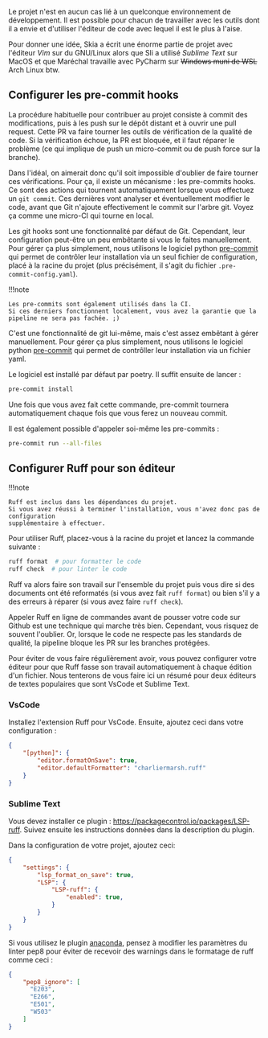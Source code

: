 Le projet n'est en aucun cas lié à un
quelconque environnement de développement.
Il est possible pour chacun de travailler 
avec les outils dont il a envie et d'utiliser
l'éditeur de code avec lequel il est le plus à l'aise.

Pour donner une idée, Skia a écrit une énorme
partie de projet avec l'éditeur *Vim* sur du GNU/Linux
alors que Sli a utilisé *Sublime Text* sur MacOS 
et que Maréchal travaille avec PyCharm
sur ~~Windows muni de WSL~~ Arch Linux btw.

## Configurer les pre-commit hooks

La procédure habituelle pour contribuer au
projet consiste à commit des modifications, 
puis à les push sur le dépôt distant et 
à ouvrir une pull request. 
Cette PR va faire tourner les outils de vérification 
de la qualité de code. 
Si la vérification échoue, la PR est bloquée,
et il faut réparer le problème 
(ce qui implique de push un micro-commit 
ou de push force sur la branche).

Dans l'idéal, on aimerait donc qu'il soit
impossible d'oublier de faire tourner ces vérifications.
Pour ça, il existe un mécanisme : les pre-commits hooks.
Ce sont des actions qui tournent automatiquement
lorsque vous effectuez un `git commit`.
Ces dernières vont analyser et éventuellement modifier le code,
avant que Git n'ajoute effectivement le commit sur l'arbre git.
Voyez ça comme une micro-CI qui tourne en local.

Les git hooks sont une fonctionnalité par défaut de Git. 
Cependant, leur configuration peut-être un peu 
embêtante si vous le faites manuellement.
Pour gérer ça plus simplement,
nous utilisons le logiciel python [pre-commit](https://pre-commit.com/)
qui permet de contrôler leur installation via un seul fichier de configuration,
placé à la racine du projet
(plus précisément, il s'agit du fichier `.pre-commit-config.yaml`).

!!!note

    Les pre-commits sont également utilisés dans la CI.
    Si ces derniers fonctionnent localement, vous avez la garantie que la pipeline ne sera pas fachée. ;)

C'est une fonctionnalité de git lui-même,
mais c'est assez embêtant à gérer manuellement.
Pour gérer ça plus simplement, 
nous utilisons le logiciel python [pre-commit](https://pre-commit.com/)
qui permet de contrôller leur installation via un fichier yaml.

Le logiciel est installé par défaut par poetry. 
Il suffit ensuite de lancer :

```bash
pre-commit install
```
Une fois que vous avez fait cette commande, pre-commit
tournera automatiquement chaque fois que vous ferez
un nouveau commit.

Il est également possible d'appeler soi-même les pre-commits :

```bash
pre-commit run --all-files
```


## Configurer Ruff pour son éditeur

!!!note

    Ruff est inclus dans les dépendances du projet.
    Si vous avez réussi à terminer l'installation, vous n'avez donc pas de configuration
    supplémentaire à effectuer.

Pour utiliser Ruff, placez-vous à la racine du projet et lancez la commande suivante :

```bash
ruff format  # pour formatter le code
ruff check  # pour linter le code
```

Ruff va alors faire son travail sur l'ensemble du projet puis vous dire
si des documents ont été reformatés (si vous avez fait `ruff format`)
ou bien s'il y a des erreurs à réparer (si vous avez faire `ruff check`).

Appeler Ruff en ligne de commandes avant de pousser votre code sur Github
est une technique qui marche très bien.
Cependant, vous risquez de souvent l'oublier.
Or, lorsque le code ne respecte pas les standards de qualité,
la pipeline bloque les PR sur les branches protégées.

Pour éviter de vous faire régulièrement avoir, vous pouvez configurer
votre éditeur pour que Ruff fasse son travail automatiquement à chaque édition d'un fichier.
Nous tenterons de vous faire ici un résumé pour deux éditeurs de textes populaires
que sont VsCode et Sublime Text.

### VsCode

Installez l'extension Ruff pour VsCode.
Ensuite, ajoutez ceci dans votre configuration :

```json
{
    "[python]": {
        "editor.formatOnSave": true,
        "editor.defaultFormatter": "charliermarsh.ruff"
    }
}
```

### Sublime Text

Vous devez installer ce plugin : https://packagecontrol.io/packages/LSP-ruff.
Suivez ensuite les instructions données dans la description du plugin.

Dans la configuration de votre projet, ajoutez ceci:

```json
{
    "settings": {
        "lsp_format_on_save": true,
        "LSP": { 
            "LSP-ruff": {
                "enabled": true,
            }
        }
    }
}
```

Si vous utilisez le plugin [anaconda](http://damnwidget.github.io/anaconda/),
pensez à modifier les paramètres du linter pep8
pour éviter de recevoir des warnings dans le formatage 
de ruff comme ceci :

```json
{
    "pep8_ignore": [
      "E203",
      "E266",
      "E501",
      "W503"
    ]
}
```
